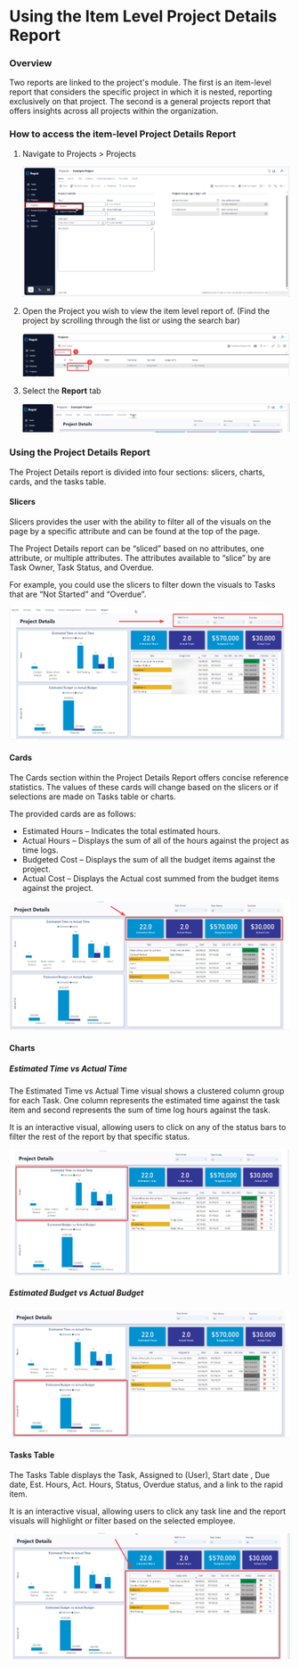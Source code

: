 # Using the Item Level Project Details Report

### Overview

Two reports are linked to the project's module. The first is an item-level report that considers the specific project in which it is nested, reporting exclusively on that project. The second is a general projects report that offers insights across all projects within the organization.

### How to access the item-level Project Details Report

1. Navigate to Projects &gt; Projects  

    ![Side bar navigate to projects](<Side bar navigate to projects.png>)

2. Open the Project you wish to view the item level report of. (Find the project by scrolling through the list or using the search bar)

    ![Open a Project](<Open a project.png>)

3. Select the **Report** tab  

    ![Navigate to the report tab](<Select the report tab.png>)

### Using the Project Details Report

The Project Details report is divided into four sections: slicers, charts, cards, and the tasks table.

#### Slicers

Slicers provides the user with the ability to filter all of the visuals on the page by a specific attribute and can be found at the top of the page.

The Project Details report can be “sliced” based on no attributes, one attribute, or multiple attributes. The attributes available to “slice” by are Task Owner, Task Status, and Overdue.

For example, you could use the slicers to filter down the visuals to Tasks that are “Not Started” and “Overdue”.

![Project details report with slicers highlighted](<Project details report slicers highlighted.png>)

#### Cards

The Cards section within the Project Details Report offers concise reference statistics. The values of these cards will change based on the slicers or if selections are made on Tasks table or charts.

The provided cards are as follows:

- Estimated Hours – Indicates the total estimated hours.
- Actual Hours – Displays the sum of all of the hours against the project as time logs.
- Budgeted Cost – Displays the sum of all the budget items against the project.
- Actual Cost – Displays the Actual cost summed from the budget items against the project.

![Project details report with cards highlighted](<project details report cards highlighted.png>)

#### Charts

##### Estimated Time vs Actual Time

The Estimated Time vs Actual Time visual shows a clustered column group for each Task. One column represents the estimated time against the task item and second represents the sum of time log hours against the task.

It is an interactive visual, allowing users to click on any of the status bars to filter the rest of the report by that specific status.

![Project details report with time graph highlighted](<project details report time hihglighted.png>)

##### Estimated Budget vs Actual Budget

![Project details report with budget highlighted](<Project details report budget highlighted.png>)

#### Tasks Table

The Tasks Table displays the Task, Assigned to (User), Start date , Due date, Est. Hours, Act. Hours, Status, Overdue status, and a link to the rapid item.

It is an interactive visual, allowing users to click any task line and the report visuals will highlight or filter based on the selected employee.

![Project details report with table highlighted](<Project details table highlighted.png>)